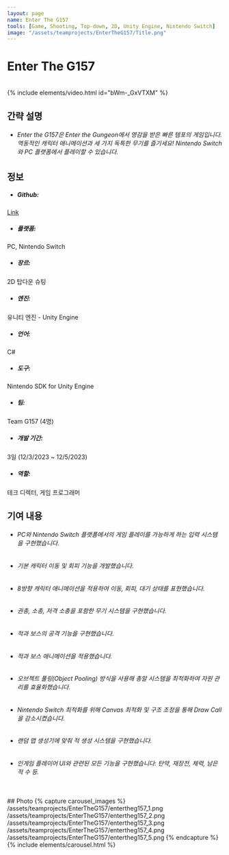 ```yaml
---
layout: page
name: Enter The G157
tools: [Game, Shooting, Top-down, 2D, Unity Engine, Nintendo Switch]
image: "/assets/teamprojects/EnterTheG157/Title.png"
---
```


# Enter The G157

<br>
{% include elements/video.html id="bWm-_GxVTXM" %}

## 간략 설명
- ###### Enter the G157은 Enter the Gungeon에서 영감을 받은 빠른 템포의 게임입니다. 역동적인 캐릭터 애니메이션과 세 가지 독특한 무기를 즐기세요! Nintendo Switch와 PC 플랫폼에서 플레이할 수 있습니다.


## 정보
- ##### **Github**: 
[Link](https://github.com/JinhyunChoi-DEV/CS388-Final)
- ##### **플랫폼**: 
PC, Nintendo Switch
- ##### **장르**: 
2D 탑다운 슈팅
- ##### **엔진**: 
유니티 엔진 - Unity Engine
- ##### **언어**: 
C#
- ##### **도구**: 
Nintendo SDK for Unity Engine
- ##### **팀**: 
Team G157 (4명)
- ##### **개발 기간**: 
3일 (12/3/2023 ~ 12/5/2023)
- ##### **역할**: 
테크 디렉터, 게임 프로그래머


## 기여 내용
 - ###### PC와 Nintendo Switch 플랫폼에서의 게임 플레이를 가능하게 하는 입력 시스템을 구현했습니다.
 - ###### 기본 캐릭터 이동 및 회피 기능을 개발했습니다.
 - ###### 8방향 캐릭터 애니메이션을 적용하여 이동, 회피, 대기 상태를 표현했습니다.
 - ###### 권총, 소총, 저격 소총을 포함한 무기 시스템을 구현했습니다.
 - ###### 적과 보스의 공격 기능을 구현했습니다.
 - ###### 적과 보스 애니메이션을 적용했습니다.
 - ###### 오브젝트 풀링(Object Pooling) 방식을 사용해 총알 시스템을 최적화하여 자원 관리를 효율화했습니다.
 - ###### Nintendo Switch 최적화를 위해 Canvas 최적화 및 구조 조정을 통해 Draw Call을 감소시켰습니다.
 - ###### 랜덤 맵 생성기에 맞춰 적 생성 시스템을 구현했습니다.
 - ###### 인게임 플레이어 UI와 관련된 모든 기능을 구현했습니다: 탄약, 재장전, 체력, 남은 적 수 등.


<br>
## Photo
{% capture carousel_images %}
/assets/teamprojects/EnterTheG157/entertheg157_1.png
/assets/teamprojects/EnterTheG157/entertheg157_2.png
/assets/teamprojects/EnterTheG157/entertheg157_3.png
/assets/teamprojects/EnterTheG157/entertheg157_4.png
/assets/teamprojects/EnterTheG157/entertheg157_5.png
{% endcapture %}
{% include elements/carousel.html %}